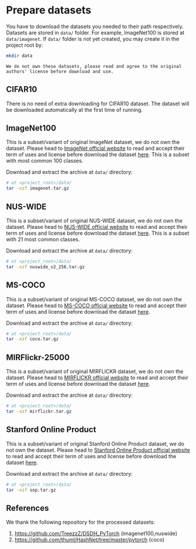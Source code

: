 # Prepare datasets
You have to download the datasets you needed to their path respectively. Datasets are stored in `data/` folder. For example, ImageNet100 is stored at `data/imagenet`. If `data/` folder is not yet created, you may create it in the project root by: 
```bash
mkdir data
```
```{warning}
We do not own these datasets, please read and agree to the original authors' license before download and use.
```
## CIFAR10
There is no need of extra downloading for CIFAR10 dataset. 
The dataset will be downloaded automatically at the first time of running.

## ImageNet100
This is a subset/variant of original ImageNet dataset, we do not own the dataset. 
Please head to [ImageNet official website](https://www.image-net.org/)
to read and accept their term of uses and license before download the dataset 
[here](https://drive.google.com/file/d/1Kt9-KIL36gqWuHAiquVyWvrtTxgxcXr2/view?usp=sharing). This is a subset with most common 100 classes.

Download and extract the archive at `data/` directory:
```bash
# at <project_root>/data/
tar -xzf imagenet.tar.gz
```
 
## NUS-WIDE
This is a subset/variant of original NUS-WIDE dataset, we do not own the dataset. 
Please head to [NUS-WIDE official website](https://lms.comp.nus.edu.sg/wp-content/uploads/2019/research/nuswide/NUS-WIDE.html)
to read and accept their term of uses and license before download the dataset 
[here](https://drive.google.com/file/d/120QRvPLMYG9sgu3hpUcmBMmKaMG4WVK3/view?usp=sharing). This is a subset with 21 most common classes.

Download and extract the archive at `data/` directory:
```bash
# at <project_root>/data/
tar -xzf nuswide_v2_256.tar.gz
```

## MS-COCO
This is a subset/variant of original MS-COCO dataset, we do not own the dataset. 
Please head to [MS-COCO official website](https://cocodataset.org/#termsofuse)
to read and accept their term of uses and license before download the dataset 
[here](https://drive.google.com/file/d/1H_yb_44zzLBIxhusSUH591cCLZnB1HCw/view?usp=sharing).

Download and extract the archive at `data/` directory:
```bash
# at <project_root>/data/
tar -xzf coco.tar.gz
```

## MIRFlickr-25000
This is a subset/variant of original MIRFLICKR dataset, we do not own the dataset. 
Please head to [MIRFLICKR official website](https://press.liacs.nl/mirflickr/)
to read and accept their term of uses and license before download the dataset 
[here](https://drive.google.com/file/d/1o2DecQEdHUvxlFPFiyBy-2j0SBl5r77v/view?usp=sharing).

Download and extract the archive at `data/` directory:
```bash
# at <project_root>/data/
tar -xzf mirflickr.tar.gz
```

## Stanford Online Product
This is a subset/variant of original Stanford Online Product dataset, we do not own the dataset. 
Please head to [Stanford Online Product official website](https://cvgl.stanford.edu/projects/lifted_struct/)
to read and accept their term of uses and license before download the dataset 
[here](https://drive.google.com/file/d/1teL-WuzFfZ7UPX18H3Uiha6K7ZDybM9x/view?usp=sharing).

Download and extract the archive at `data/` directory:
```bash
# at <project_root>/data/
tar -xzf sop.tar.gz
```



## References
We thank the following repository for the processed datasets:
1. https://github.com/TreezzZ/DSDH_PyTorch (imagenet100,nuswide)
2. https://github.com/thuml/HashNet/tree/master/pytorch (coco)
